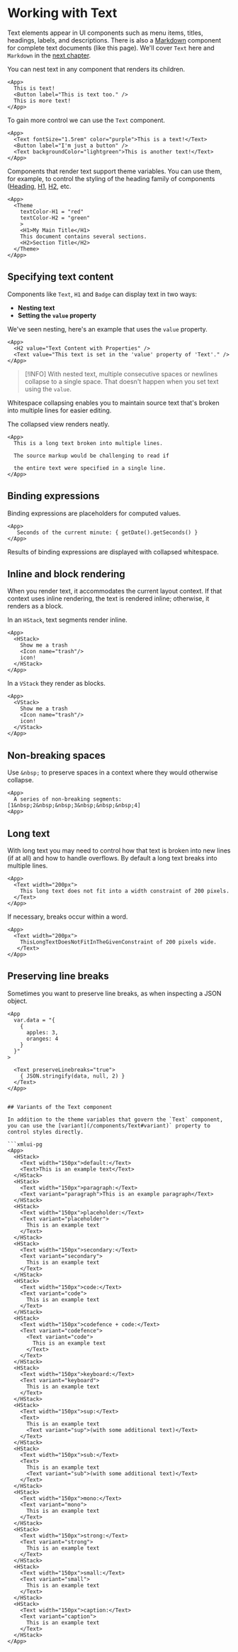 # Working with Text

Text elements appear in UI components such as menu items, titles, headings, labels, and descriptions. There is also a [Markdown](/components/Markdown) component for complete text documents (like this page). We'll cover `Text` here and `Markdown` in the [next chapter](/workingWithMarkdown).

You can nest text in any component that renders its children.


```xmlui-pg display
<App>
  This is text!
  <Button label="This is text too." />
  This is more text!
</App>
```

To gain more control we can use the  `Text` component.

```xmlui-pg display
<App>
  <Text fontSize="1.5rem" color="purple">This is a text!</Text>
  <Button label="I'm just a button" />
  <Text backgroundColor="lightgreen">This is another text!</Text>
</App>
```

Components that render text support theme variables. You can use them, for example, to control the styling of the heading family of components ([Heading](/components/Heading), [H1](/components/H1), [H2](/components/H2), etc.
</Callout>


```xmlui-pg display
<App>
  <Theme
    textColor-H1 = "red"
    textColor-H2 = "green"
    >
    <H1>My Main Title</H1>
    This document contains several sections.
    <H2>Section Title</H2>
  </Theme>
</App>
```

## Specifying text content

Components like `Text`, `H1` and `Badge` can display text in two ways:

- **Nesting text**
- **Setting the `value` property**

We've seen nesting, here's an example that uses the `value` property.

```xmlui-pg display
<App>
  <H2 value="Text Content with Properties" />
  <Text value="This text is set in the 'value' property of 'Text'." />
</App>
```

>[!INFO]
> With nested text, multiple consecutive spaces or newlines collapse to a single space. That doesn't happen when you set text using the `value`.

Whitespace collapsing enables you to maintain source text that's broken into multiple lines for easier editing.


The collapsed view renders neatly.

```xmlui-pg display
<App>
  This is a long text broken into multiple lines.

  The source markup would be challenging to read if

  the entire text were specified in a single line.
</App>
```


## Binding expressions

Binding expressions are placeholders for computed values.


```xmlui-pg display name="Try the reset button!"
<App>
   Seconds of the current minute: { getDate().getSeconds() }
</App>
```

Results of binding expressions are displayed with collapsed whitespace.


## Inline and block rendering

When you render text, it accommodates the current layout context. If that context uses inline rendering, the text is rendered inline; otherwise, it renders as a block.

In an `HStack`, text segments render inline.

```xmlui-pg copy display
<App>
  <HStack>
    Show me a trash
    <Icon name="trash"/>
    icon!
  </HStack>
</App>
```



In a `VStack` they render as blocks.

```xmlui-pg copy display
<App>
  <VStack>
    Show me a trash
    <Icon name="trash"/>
    icon!
  </VStack>
</App>
```

## Non-breaking spaces

Use `&nbsp;` to preserve spaces in a context where they would otherwise collapse.

```xmlui-pg copy display
<App>
  A series of non-breaking segments: [1&nbsp;2&nbsp;&nbsp;3&nbsp;&nbsp;&nbsp;4]
<App>
```


## Long text

With long text you may need to control how that text is broken into new lines (if at all) and how to handle overflows. By default a long text breaks into multiple lines.

```xmlui-pg copy display
<App>
  <Text width="200px">
    This long text does not fit into a width constraint of 200 pixels.
  </Text>
</App>
```

If necessary, breaks occur within a word.

```xmlui-pg copy display
<App>
  <Text width="200px">
    ThisLongTextDoesNotFitInTheGivenConstraint of 200 pixels wide.
   </Text>
</App>
```

## Preserving line breaks

Sometimes you want to preserve line breaks, as when inspecting a JSON object.

```xmlui-pg copy display
<App
  var.data = "{
    {
      apples: 3,
      oranges: 4
    }
  }"
>

  <Text preserveLinebreaks="true">
    { JSON.stringify(data, null, 2) }
  </Text>
</App>
```
```

## Variants of the Text component

In addition to the theme variables that govern the `Text` component, you can use the [variant](/components/Text#variant)` property to control styles directly.

```xmlui-pg
<App>
  <HStack>
    <Text width="150px">default:</Text>
    <Text>This is an example text</Text>
  </HStack>
  <HStack>
    <Text width="150px">paragraph:</Text>
    <Text variant="paragraph">This is an example paragraph</Text>
  </HStack>
  <HStack>
    <Text width="150px">placeholder:</Text>
    <Text variant="placeholder">
      This is an example text
    </Text>
  </HStack>
  <HStack>
    <Text width="150px">secondary:</Text>
    <Text variant="secondary">
      This is an example text
    </Text>
  </HStack>
  <HStack>
    <Text width="150px">code:</Text>
    <Text variant="code">
      This is an example text
    </Text>
  </HStack>
  <HStack>
    <Text width="150px">codefence + code:</Text>
    <Text variant="codefence">
      <Text variant="code">
        This is an example text
      </Text>
    </Text>
  </HStack>
  <HStack>
    <Text width="150px">keyboard:</Text>
    <Text variant="keyboard">
      This is an example text
    </Text>
  </HStack>
  <HStack>
    <Text width="150px">sup:</Text>
    <Text>
      This is an example text
      <Text variant="sup">(with some additional text)</Text>
    </Text>
  </HStack>
  <HStack>
    <Text width="150px">sub:</Text>
    <Text>
      This is an example text
      <Text variant="sub">(with some additional text)</Text>
    </Text>
  </HStack>
  <HStack>
    <Text width="150px">mono:</Text>
    <Text variant="mono">
      This is an example text
    </Text>
  </HStack>
  <HStack>
    <Text width="150px">strong:</Text>
    <Text variant="strong">
      This is an example text
    </Text>
  </HStack>
  <HStack>
    <Text width="150px">small:</Text>
    <Text variant="small">
      This is an example text
    </Text>
  </HStack>
  <HStack>
    <Text width="150px">caption:</Text>
    <Text variant="caption">
      This is an example text
    </Text>
  </HStack>
</App>
```

